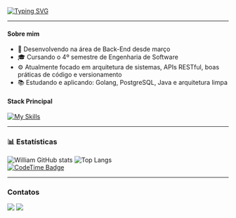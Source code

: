 <a href="https://git.io/typing-svg">
  <img src="https://readme-typing-svg.herokuapp.com/?color=22ff05&size=25&center=false&vCenter=true&width=1000&lines=Olá!+Sou William,+desenvolvedor+back-end+em+formação.;Seja+bem-vindo!+:%29" alt="Typing SVG">
</a>

---

#### Sobre mim

- 💼 Desenvolvendo na área de Back-End desde março
- 🎓 Cursando o 4º semestre de Engenharia de Software
- ⚙️ Atualmente focado em arquitetura de sistemas, APIs RESTful, boas práticas de código e versionamento
- 📚 Estudando e aplicando: Golang, PostgreSQL, Java e arquitetura limpa

#### Stack Principal

[![My Skills](https://skillicons.dev/icons?i=go,java,postgres,postman,git,bitbucket,github,vscode)](https://skillicons.dev)

---

### 📊 Estatísticas

<div id="stats">
  
  ![William GitHub stats](https://github-readme-stats.vercel.app/api?username=willruty&show_icons=true&theme=radical&hide_border=true)
 ![Top Langs](https://github-readme-stats.vercel.app/api/top-langs/?username=willruty&layout=compact&theme=radical&hide_border=true)    
  [![CodeTime Badge](https://img.shields.io/endpoint?style=flat&color=222&url=https%3A%2F%2Fapi.codetime.dev%2Fshield%3Fid%3D29934%26project%3D%26in=0)](https://codetime.dev)

</div>

---

### Contatos

<div>
  <a href="mailto:willruty@gmail.com"><img src="https://img.shields.io/badge/-Gmail-%23333?style=for-the-badge&logo=gmail&logoColor=white"></a>
  <a href="https://www.linkedin.com/in/williamrutyna" target="_blank"><img src="https://img.shields.io/badge/-LinkedIn-%230077B5?style=for-the-badge&logo=linkedin&logoColor=white"></a>
</div>
